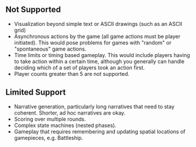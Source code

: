 ## Not Supported ##
* Visualization beyond simple text or ASCII drawings (such as an ASCII grid)
* Asynchronous actions by the game (all game actions must be player initiated).  This would pose problems for games with "random" or "spontaneous" game actions.
* Time limits or timing based gameplay.  This would include players having to take action within a certain time, although you generally can handle deciding which of a set of players took an action first.
* Player counts greater than 5 are not supported.

## Limited Support ##
* Narrative generation, particularly long narratives that need to stay coherent.  Shorter, ad hoc narratives are okay.
* Scoring over multiple rounds.
* Complex state machines (nested phases).
* Gameplay that requires remembering and updating spatial locations of gamepieces, e.g. Battleship.
